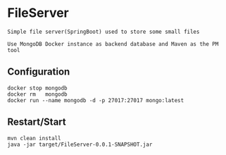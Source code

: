 # FileServer
	Simple file server(SpringBoot) used to store some small files 

    Use MongoDB Docker instance as backend database and Maven as the PM tool

## Configuration
	docker stop mongodb
	docker rm   mongodb
	docker run --name mongodb -d -p 27017:27017 mongo:latest

## Restart/Start
	mvn clean install
	java -jar target/FileServer-0.0.1-SNAPSHOT.jar

